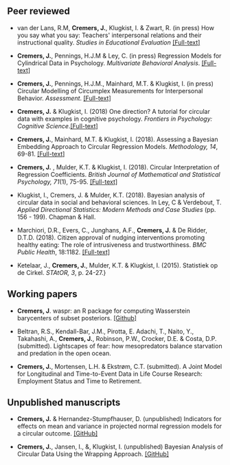## Peer reviewed

- van der Lans, R.M, **Cremers, J.**, Klugkist, I. & Zwart, R. (in press) How you say what you say: Teachers' interpersonal relations and their instructional quality. *Studies in Educational Evaluation* [[Full-text]](https://doi.org/10.1016/j.stueduc.2020.100902)

- **Cremers, J.**, Pennings, H.J.M & Ley, C. (in press) Regression Models for Cylindrical Data in Psychology. *Multivariate Behavioral Analysis*. [[Full-text]](https://doi.org/10.1080/00273171.2019.1693332)

- **Cremers, J.**, Pennings, H.J.M., Mainhard, M.T. & Klugkist, I. (in press) Circular Modelling of Circumplex Measurements for Interpersonal Behavior. *Assessment*. [[Full-text]](https://doi.org/10.1080/00273171.2019.1693332)

- **Cremers, J.** & Klugkist, I. (2018) One direction? A tutorial for circular data with examples in cognitive psychology. *Frontiers in Psychology: Cognitive Science*.[[Full-text]](https://doi.org/10.3389/fpsyg.2018.02040)

- **Cremers, J.**, Mainhard, M.T. \&  Klugkist, I. (2018). Assessing a Bayesian Embedding Approach to Circular Regression Models. *Methodology, 14*, 69-81. [[Full-text]](https://doi.org/10.1027/1614-2241/a000147) 

 - **Cremers, J.** , Mulder, K.T. & Klugkist, I. (2018). Circular Interpretation of Regression Coefficients. *British Journal of Mathematical and Statistical Psychology, 71*(1), 75-95. [[Full-text]](https://doi.org/10.1111/bmsp.12108)
 
- Klugkist, I., Cremers, J. & Mulder, K.T. (2018). Bayesian analysis of circular data in social and behavioral sciences. In Ley, C & Verdebout, T. *Applied Directional Statistics: Modern Methods and Case Studies* (pp. 156 - 199). Chapman & Hall.

- Marchiori, D.R., Evers, C., Junghans, A.F., **Cremers, J.** & De Ridder, D.T.D. (2018). Citizen approval of nudging interventions promoting healthy eating: The role of intrusiveness and trustworthiness.  *BMC Public Health*, 18:1182. [[Full-text]](https://doi.org/10.1186/s12889-018-6097-y)

- Ketelaar, J., **Cremers, J.**, Mulder, K.T. \& Klugkist, I. (2015). Statistiek op de Cirkel. *STAtOR, 3*, p. 24-27.}

## Working papers

- **Cremers, J**.  waspr: an R package for computing Wasserstein barycenters of subset posteriors. [[Github]](https://github.com/joliencremers/waspr)

- Beltran, R.S., Kendall-Bar, J.M., Pirotta, E. Adachi, T., Naito, Y., Takahashi, A., **Cremers, J.**, Robinson, P.W., Crocker, D.E. & Costa, D.P. (submitted). Lightscapes of fear: how mesopredators balance starvation and predation in the open ocean.

- **Cremers, J.**, Mortensen, L.H. & Ekstrøm, C.T. (submitted). A Joint Model for Longitudinal and Time-to-Event Data in Life Course Research: Employment Status and Time to Retirement.

## Unpublished manuscripts

- **Cremers, J.** & Hernandez-Stumpfhauser, D. (unpublished) Indicators for effects on mean and variance in projected normal regression models for a circular outcome. [[GitHub]](https://github.com/joliencremers/Data-Archive-Accuracy-Effect-PN-Models)

- **Cremers, J.**, Jansen, I., &, Klugkist, I. (unpublished) Bayesian Analysis of Circular Data Using the Wrapping Approach. [[GitHub]](https://github.com/joliencremers/regression_wrapping)